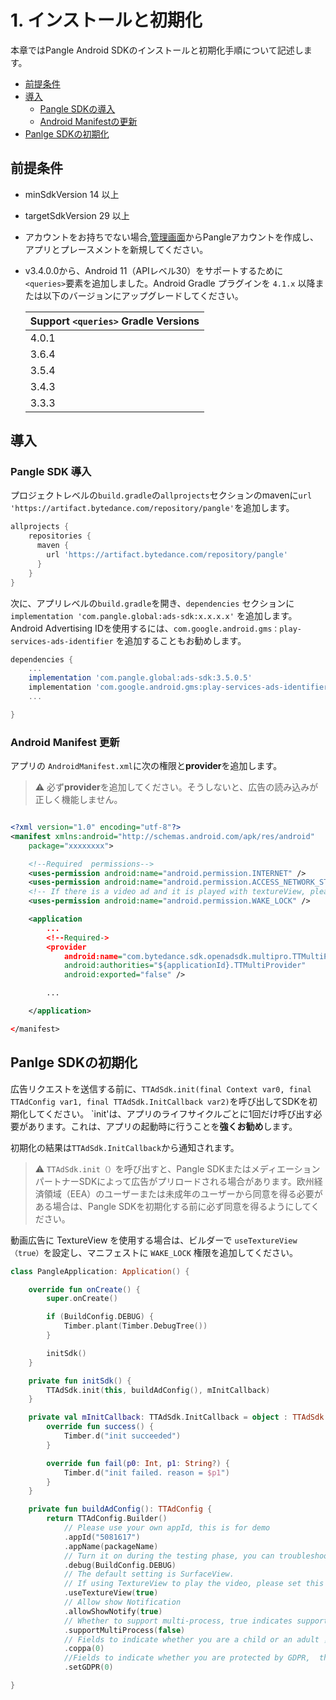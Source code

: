 # 1. インストールと初期化

本章ではPangle Android SDKのインストールと初期化手順について記述します。

* [前提条件](#start/env)
* [導入](#start/integrate)
  * [Pangle SDKの導入](#start/import)
  * [Android Manifestの更新](#start/manifest)
* [Panlge SDKの初期化](#start/init)


<a name="start/env"></a>
## 前提条件

* minSdkVersion 14 以上
* targetSdkVersion 29 以上
* アカウントをお持ちでない場合,[管理画面](https://www.pangleglobal.com/)からPangleアカウントを作成し、アプリとプレースメントを新規してください。
* v3.4.0.0から、Android 11（APIレベル30）をサポートするために `<queries>`要素を追加しました。Android Gradle プラグインを `4.1.x` 以降または以下のバージョンにアップグレードしてください。


  |  Support `<queries>` Gradle Versions  |
  | ---- |
  |  4.0.1 |
  |  3.6.4 |
  |  3.5.4 |
  |  3.4.3 |
  |  3.3.3 |


<a name="start/integrate"></a>
## 導入

<a name="start/import"></a>
### Pangle SDK 導入

プロジェクトレベルの`build.gradle`の`allprojects`セクションのmavenに`url 'https://artifact.bytedance.com/repository/pangle'`を追加します。

```gradle
allprojects {
    repositories {
      maven {
        url 'https://artifact.bytedance.com/repository/pangle'
      }
    }
}
```

次に、アプリレベルの`build.gradle`を開き、`dependencies` セクションに`implementation 'com.pangle.global:ads-sdk:x.x.x.x'` を追加します。
 Android Advertising IDを使用するには、`com.google.android.gms：play-services-ads-identifier` を追加することもお勧めします。


```gradle
dependencies {
    ...
    implementation 'com.pangle.global:ads-sdk:3.5.0.5'
    implementation 'com.google.android.gms:play-services-ads-identifier:17.0.0'
    ...

}
```

<a name="start/manifest"></a>
### Android Manifest 更新
アプリの `AndroidManifest.xml`に次の権限と**provider**を追加します。
> :warning: 必ず**provider**を追加してください。そうしないと、広告の読み込みが正しく機能しません。


```xml

<?xml version="1.0" encoding="utf-8"?>
<manifest xmlns:android="http://schemas.android.com/apk/res/android"
    package="xxxxxxxx">

    <!--Required  permissions-->
    <uses-permission android:name="android.permission.INTERNET" />
    <uses-permission android:name="android.permission.ACCESS_NETWORK_STATE" />
    <!-- If there is a video ad and it is played with textureView, please be sure to add this, otherwise a black screen will appear -->
    <uses-permission android:name="android.permission.WAKE_LOCK" />

    <application
        ...
        <!--Required->
        <provider
            android:name="com.bytedance.sdk.openadsdk.multipro.TTMultiProvider"
            android:authorities="${applicationId}.TTMultiProvider"
            android:exported="false" />

        ...

    </application>

</manifest>

```


<a name="start/init"></a>
## Panlge SDKの初期化
広告リクエストを送信する前に、`TTAdSdk.init(final Context var0, final TTAdConfig var1, final TTAdSdk.InitCallback var2)`を呼び出してSDKを初期化してください。 `init'は、アプリのライフサイクルごとに1回だけ呼び出す必要があります。これは、アプリの起動時に行うことを**強くお勧め**します。

初期化の結果は`TTAdSdk.InitCallback`から通知されます。



> :warning: `TTAdSdk.init（）`を呼び出すと、Pangle SDKまたはメディエーションパートナーSDKによって広告がプリロードされる場合があります。欧州経済領域（EEA）のユーザーまたは未成年のユーザーから同意を得る必要がある場合は、Pangle SDKを初期化する前に必ず同意を得るようにしてください。

動画広告に TextureView を使用する場合は、ビルダーで `useTextureView（true）`を設定し、マニフェストに `WAKE_LOCK` 権限を追加してください。


```kotlin
class PangleApplication: Application() {

    override fun onCreate() {
        super.onCreate()

        if (BuildConfig.DEBUG) {
            Timber.plant(Timber.DebugTree())
        }

        initSdk()
    }

    private fun initSdk() {
        TTAdSdk.init(this, buildAdConfig(), mInitCallback)
    }

    private val mInitCallback: TTAdSdk.InitCallback = object : TTAdSdk.InitCallback {
        override fun success() {
            Timber.d("init succeeded")
        }

        override fun fail(p0: Int, p1: String?) {
            Timber.d("init failed. reason = $p1")
        }
    }

    private fun buildAdConfig(): TTAdConfig {
        return TTAdConfig.Builder()
            // Please use your own appId, this is for demo
            .appId("5081617")
            .appName(packageName)
            // Turn it on during the testing phase, you can troubleshoot with the log, remove it after launching the app
            .debug(BuildConfig.DEBUG)
            // The default setting is SurfaceView.
            // If using TextureView to play the video, please set this and add "WAKE_LOCK" permission in manifest
            .useTextureView(true)
            // Allow show Notification
            .allowShowNotify(true)
            // Whether to support multi-process, true indicates support
            .supportMultiProcess(false)
            // Fields to indicate whether you are a child or an adult ，0:adult ，1:child
            .coppa(0)
            //Fields to indicate whether you are protected by GDPR,  the value of GDPR : 0 close GDRP Privacy protection ，1: open GDRP Privacy protection
            .setGDPR(0)

}
```
